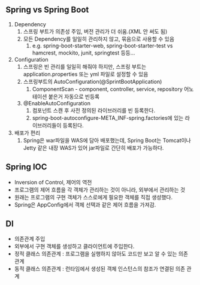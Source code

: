 ## Spring vs Spring Boot

1. Dependency
    1. 스프링 부트가 의존성 주입, 버전 관리가 더 쉬움.(XML 안 써도 됨)
    2. 모든 Dependency를 일일히 관리하지 않고, 묶음으로 사용할 수 있음
        1. e.g. spring-boot-starter-web, spring-boot-starter-test vs hamcrest, mockito, junit, springtest 등등…
2. Configuration
    1. 스프링은 빈 관리를 일일히 해줘야 하지만, 스프링 부트는 application.properties 또는 yml 파일로 설정할 수 있음
    2. 스프링부트의 AutoConfiguration(@SprintBootApplication)
        1. ComponentScan - component, controller, service, repository 어노테이션 붙은거 자동으로 빈등록
    3. @EnableAutoConfiguration
        1. 컴포넌트 스캔 후 사전 정의된 라이브러리를 빈 등록한다.
        2. spring-boot-autoconfigure-META_INF-spring.factories에 있는 라이브러리들이 등록된다.
3. 배포가 편리
    1. Spring은 war파일을 WAS에 담아 배포했는데, Spring Boot는 Tomcat이나 Jetty 같은 내장 WAS가 있어 jar파일로 간단히 배포가 가능하다.

## Spring IOC

- Inversion of Control, 제어의 역전
- 프로그램의 제어 흐름을 각 객체가 관리하는 것이 아니라, 외부에서 관리하는 것
- 원래는 프로그램의 구현 객체가 스스로에게 필요한 객체를 직접 생성했다.
- Spring은 AppConfig에서 객체 선택과 같은 제어 흐름을 가져감.

## DI

- 의존관계 주입
- 외부에서 구현 객체를 생성하고 클라이언트에 주입한다.
- 정적 클래스 의존관계 : 프로그램을 실행하지 않아도 코드만 보고 알 수 있는 의존 관계
- 동적 클래스 의존관계 : 런타임에서 생성된 객체 인스턴스의 참조가 연결된 의존 관계
